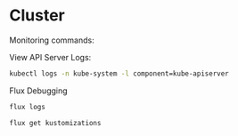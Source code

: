 # Cluster

Monitoring commands:

View API Server Logs:

```bash
kubectl logs -n kube-system -l component=kube-apiserver
```

Flux Debugging

```bash
flux logs
```

```bash
flux get kustomizations
```